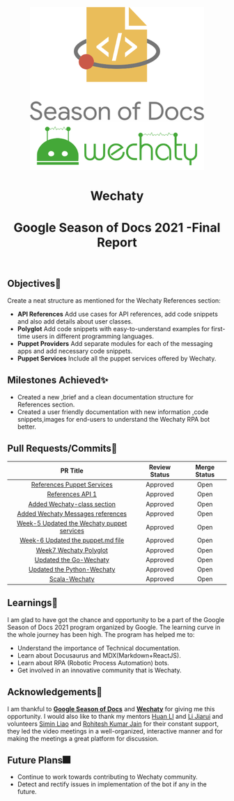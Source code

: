 <div align ="center">
<img src="assets/gsod-2021-1.svg" width="400" />
<br />
<img src="assets/gsod-2021-2.svg" width="400" />
<br />
<h1>Wechaty</h1>
<h1> Google Season of Docs 2021 -Final Report</h1>
<br>
</div>

## Objectives🧿

Create a neat structure as mentioned for the Wechaty References section:
* **API References**
Add use cases for API references, add code snippets and also add details about user classes.
* **Polyglot**
Add code snippets with easy-to-understand examples for first-time users in different programming languages.
* **Puppet Providers**
Add separate modules for each of the messaging apps and add necessary code snippets.
* **Puppet Services**
Include all the puppet services offered by Wechaty.

## Milestones Achieved✨

* Created a new ,brief and a clean documentation structure for References section.
* Created a user friendly  documentation with new information ,code snippets,images for end-users to understand the Wechaty RPA bot better.

## Pull Requests/Commits📔

| **PR Title**                                                                                           | **Review Status** | **Merge Status** |
|:------------------------------------------------------------------------------------------------------:|:-----------------:|:----------------:|
| [References Puppet Services](https://github.com/wechaty/wechaty.js.org/pull/907)                    | Approved          | Open             |
| [References API 1](https://github.com/wechaty/wechaty.js.org/pull/865)                                    | Approved          | Open             |
| [Added Wechaty-class section](https://github.com/wechaty/wechaty.js.org/pull/913)                                                 | Approved          | Open             |
| [Added Wechaty Messages references](https://github.com/wechaty/wechaty.js.org/pull/916)                                              | Approved          | Open             |      | [Added Wechaty-Token](https://github.com/wechaty/wechaty.js.org/pull/919)                   | Approved          | Open             |                     
| [Week-5 Updated the Wechaty puppet services](https://github.com/wechaty/wechaty.js.org/pull/965)                   | Approved          | Open             |
| [Week-6 Updated the puppet.md file](https://github.com/wechaty/wechaty.js.org/pull/972)           | Approved          | Open             |
| [Week7 Wechaty Polyglot](https://github.com/wechaty/wechaty.js.org/pull/1013)            | Approved          | Open             |
| [Updated the Go-Wechaty](https://github.com/wechaty/wechaty.js.org/pull/1050)       | Approved          | Open             |
| [Updated the Python-Wechaty](https://github.com/wechaty/wechaty.js.org/pull/1057)           | Approved          | Open             |
| [Scala-Wechaty](https://github.com/wechaty/wechaty.js.org/pull/1096)          | Approved          | Open             |
 

## Learnings🥇

I am glad to have got the chance and opportunity to be a part of the Google Season of Docs 2021 program organized by Google. The learning curve in the whole journey has been high. The program has helped me to:
* Understand the importance of Technical documentation.
* Learn about Docusaurus and MDX(Markdown+ReactJS).
* Learn about RPA (Robotic Process Automation) bots.
* Get involved in an innovative community that is  Wechaty.
## Acknowledgements🎉

I am thankful to **[Google Season of Docs](https://developers.google.com/season-of-docs)** and **[Wechaty](https://wechaty.js.org/)** for giving me this opportunity. I would also like to thank my mentors [Huan LI](https://github.com/huan) and [Li Jiarui](https://github.com/lijiarui) and volunteers [Simin Liao](https://github.com/proudofsimin) and [Rohitesh Kumar Jain](https://github.com/Rohitesh-Kumar-Jain) for their constant support, they led the video meetings in a well-organized, interactive manner and for making the meetings a  great platform for discussion.

## Future Plans🎆

* Continue to work towards contributing to Wechaty community.
* Detect and rectify issues in implementation of the bot if any in the future.
